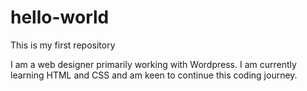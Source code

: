 # hello-world
This is my first repository

I am a web designer primarily working with Wordpress. I am currently learning HTML and CSS and am keen to continue this coding journey.
